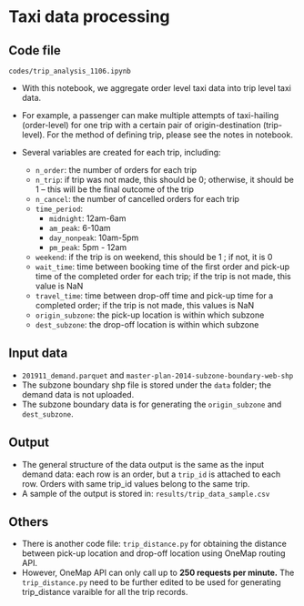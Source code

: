 # Taxi data processing

## Code file

```
codes/trip_analysis_1106.ipynb
```

- With this notebook, we aggregate order level taxi data into trip level taxi data.
- For example, a passenger can make multiple attempts of taxi-hailing (order-level) for one trip with a certain pair of origin-destination (trip-level). For the method of defining trip, please see the notes in notebook.
- Several variables are created for each trip, including:

  - `n_order`: the number of orders for each trip
  - `n_trip`: if trip was not made, this should be 0; otherwise, it should be 1 – this will be the final outcome of the trip
  - `n_cancel`: the number of cancelled orders for each trip
  - `time_period`:
    - `midnight`: 12am-6am
    - `am_peak`: 6-10am
    - `day_nonpeak`: 10am-5pm
    - `pm_peak`: 5pm - 12am
  - `weekend`: if the trip is on weekend, this should be 1 ; if not, it is 0
  - `wait_time`: time between booking time of the first order and pick-up time of the completed order for each trip; if the trip is not made, this value is NaN
  - `travel_time`: time between drop-off time and pick-up time for a completed order; if the trip is not made, this values is NaN
  - `origin_subzone`: the pick-up location is within which subzone
  - `dest_subzone`: the drop-off location is within which subzone

## Input data

* `201911_demand.parquet` and `master-plan-2014-subzone-boundary-web-shp`
* The subzone boundary shp file is stored under the `data` folder; the demand data is not uploaded.
* The subzone boundary data is for generating the `origin_subzone` and `dest_subzone`.

## Output

* The general structure of the data output is the same as the input demand data: each row is an order, but a `trip_id` is attached to each row. Orders with same trip_id values belong to the same trip.
* A sample of the output is stored in: `results/trip_data_sample.csv`

## Others

* There is another code file: `trip_distance.py` for obtaining the distance between pick-up location and drop-off location using OneMap routing API.
* However, OneMap API can only call up to **250 requests per minute.** The `trip_distance.py` need to be further edited to be used for generating trip_distance varaible for all the trip records.
